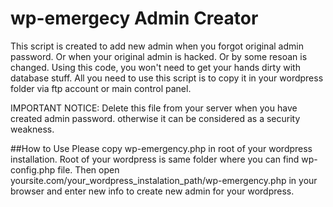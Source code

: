 # wp-emergecy Admin Creator

This script is created to add new admin when you forgot original admin password. 
Or when your original admin is hacked. Or by some resoan is changed. 
Using this code, you won't need to get your hands dirty with database stuff.
All you need to use this script is to copy it in your wordpress folder via ftp account or main control panel.

IMPORTANT NOTICE: Delete this file from your server when you have created admin password. otherwise it can be considered as a security weakness.

##How to Use
Please copy wp-emergency.php in root of your wordpress installation.
Root of your wordpress is same folder where you can find wp-config.php file.
Then open yoursite.com/your_wordpress_instalation_path/wp-emergency.php in your browser
and enter new info to create new admin for your wordpress.